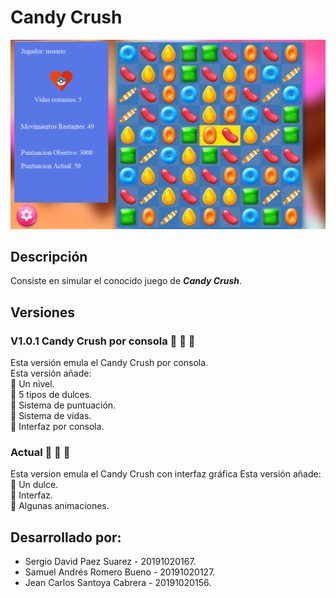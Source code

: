 # Candy Crush
![](demostracion.png)

## Descripción
Consiste en simular el conocido juego de ***Candy Crush***.

## Versiones
### V1.0.1 Candy Crush por consola 🍬 🍬 🍬 
Esta versión emula el Candy Crush por consola.  
Esta versión añade:  
🍬 Un nivel.  
🍬 5 tipos de dulces.  
🍬 Sistema de puntuación.  
🍬 Sistema de vidas.  
🍬 Interfaz por consola.  

### Actual 🍬 🍬 🍬
Esta version emula el Candy Crush con interfaz gráfica
Esta versión añade:  
🍬 Un dulce.  
🍬 Interfaz.  
🍬 Algunas animaciones.  

## Desarrollado por:
  - Sergio David Paez Suarez - 20191020167.
  - Samuel Andrés Romero Bueno - 20191020127.
  - Jean Carlos Santoya Cabrera - 20191020156.
